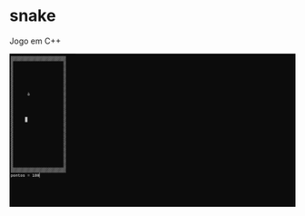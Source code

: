 # snake
Jogo em C++
<div>
<img src="https://github.com/hewertonfl/snake/blob/master/images/Captura%20de%20tela%202023-04-01%20174117.png">
</div>

